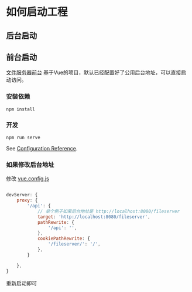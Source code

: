 # 如何启动工程

## 后台启动

## 前台启动

[文件服务器前台](http://gitlab.centit.com/gitlab/ctm/products/centit-fileserver/-/tree/master/fileserver-www) 基于Vue的项目，默认已经配置好了公用后台地址，可以直接启动访问。

### 安装依赖
```
npm install
```

### 开发
```
npm run serve
```

See [Configuration Reference](https://cli.vuejs.org/config/).

### 如果修改后台地址

修改 [vue.config.js](http://gitlab.centit.com/gitlab/ctm/products/centit-fileserver/-/blob/master/fileserver-www/vue.config.js)

``` javascript

devServer: {
    proxy: {
        '/api': {
            // 举个例子如果后台地址是 http://localhost:8080/fileserver
            target: 'http://localhost:8080/fileserver',
            pathRewrite: {
                '/api': '',
            },
            cookiePathRewrite: {
                '/fileserver/': '/',
            },
        }

    },
}

```

重新启动即可

